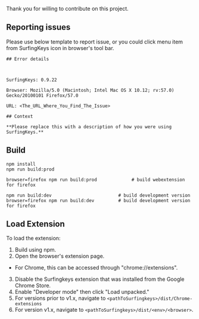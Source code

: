 Thank you for willing to contribute on this project.

## Reporting issues

Please use below template to report issue, or you could click menu item from SurfingKeys icon in browser's tool bar.

    ## Error details



    SurfingKeys: 0.9.22

    Browser: Mozilla/5.0 (Macintosh; Intel Mac OS X 10.12; rv:57.0) Gecko/20100101 Firefox/57.0

    URL: <The_URL_Where_You_Find_The_Issue>

    ## Context

    **Please replace this with a description of how you were using SurfingKeys.**

## Build

    npm install
    npm run build:prod

    browser=firefox npm run build:prod             # build webextension for firefox

    npm run build:dev                         # build development version
    browser=firefox npm run build:dev         # build development version for firefox

## Load Extension

To load the extension:
1. Build using npm.
2. Open the browser's extension page. 
  - For Chrome, this can be accessed through "chrome://extensions".
3. Disable the Surfingkeys extension that was installed from the Google Chrome Store.
4. Enable "Developer mode" then click "Load unpacked."
5. For versions prior to v1.x, navigate to `<pathToSurfingkeys>/dist/Chrome-extensions`
6. For version v1.x, navigate to `<pathToSurfingkeys>/dist/<env>/<browser>`.

